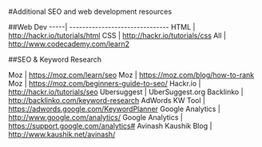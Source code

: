 #Additional SEO and web development resources

##Web Dev
-----| -------------------------------
HTML | http://hackr.io/tutorials/html
CSS | http://hackr.io/tutorials/css 
All | http://www.codecademy.com/learn2 

##SEO & Keyword Research

Moz | https://moz.com/learn/seo
Moz | https://moz.com/blog/how-to-rank
Moz | https://moz.com/beginners-guide-to-seo/
Hackr.io | http://hackr.io/tutorials/seo
Ubersuggest | UberSuggest.org
Backlinko | http://backlinko.com/keyword-research
AdWords KW Tool | https://adwords.google.com/KeywordPlanner
Google Analytics | http://www.google.com/analytics/
Google Analytics | https://support.google.com/analytics#
Avinash Kaushik Blog | http://www.kaushik.net/avinash/
